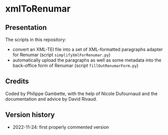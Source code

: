 # xmlToRenumar
## Presentation
The scripts in this repository:
* convert an XML-TEI file into a set of XML-formatted paragraphs adapter for Renumar (script `simplifyXmlForRenumar.py`)
* automatically upload the paragraphs as well as some metadata into the back-office form of Renumar (script `fillOutRenumarForm.py`)

## Credits
Coded by Philippe Gambette, with the help of Nicole Dufournaud and the documentation and advice by David Rivaud.

## Version history
* 2022-11-24: first properly commented version